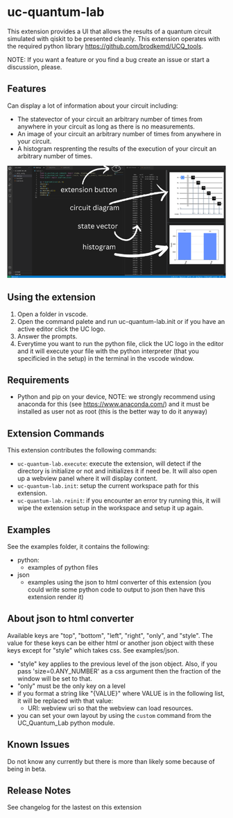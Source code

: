 # uc-quantum-lab

This extension provides a UI that allows the results of a quantum circuit simulated with qiskit to be presented cleanly. This extension operates with the required python library https://github.com/brodkemd/UCQ_tools.

NOTE: If you want a feature or you find a bug create an issue or start a discussion, please.

## Features
Can display a lot of information about your circuit including:
- The statevector of your circuit an arbitrary number of times from anywhere in your circuit as long as there is no measurements.
- An image of your circuit an arbitrary number of times from anywhere in your circuit.
- A histogram resprenting the results of the execution of your circuit an arbitrary number of times.

![interface](docs/images/annotated_ui.png)

## Using the extension
1. Open a folder in vscode.
2. Open the command palete and run uc-quantum-lab.init or if you have an active editor click the UC logo.
3. Answer the prompts.
4. Everytime you want to run the python file, click the UC logo in the editor and it will execute your file with the python interpreter (that you specificied in the setup) in the terminal in the vscode window.

## Requirements
- Python and pip on your device, NOTE: we strongly recommend using anaconda for this (see https://www.anaconda.com/) and it must be installed as user not as root (this is the better way to do it anyway)

## Extension Commands
This extension contributes the following commands:
- `uc-quantum-lab.execute`: execute the extension, will detect if the directory is initialize or not and initializes it if need be. It will also open up a webview panel where it will display content.
- `uc-quantum-lab.init`: setup the current workspace path for this extension.
- `uc-quantum-lab.reinit`: if you encounter an error try running this, it will wipe the extension setup in the workspace and setup it up again.

## Examples
See the examples folder, it contains the following:
- python:
    - examples of python files
- json
    - examples using the json to html converter of this extension (you could write some python code to output to json then have this extension render it)

## About json to html converter
Available keys are "top", "bottom", "left", "right", "only", and "style". The value for these keys can be either html or another json object with these keys except for "style" which takes css. See examples/json.
- "style" key applies to the previous level of the json object. Also, if you pass 'size=0.ANY_NUMBER' as a css argument then the fraction of the window will be set to that.
- "only" must be the only key on a level
- if you format a string like "{VALUE}" where VALUE is in the following list, it will be replaced with that value:
    - URI: webview uri so that the webview can load resources.
- you can set your own layout by using the `custom` command from the UC_Quantum_Lab python module.
## Known Issues
Do not know any currently but there is more than likely some because of being in beta.

## Release Notes
See changelog for the lastest on this extension
